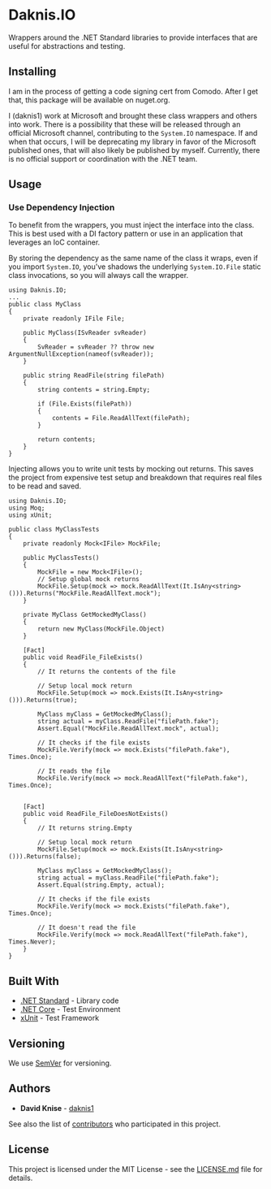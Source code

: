 # Daknis.IO

Wrappers around the .NET Standard libraries to provide interfaces that are useful for abstractions and testing.

## Installing

I am in the process of getting a code signing cert from Comodo. After I get that, this package will be available on nuget.org.

I (daknis1) work at Microsoft and brought these class wrappers and others into work. There is a possibility that these will be released through an official Microsoft channel, contributing to the `System.IO` namespace. If and when that occurs, I will be deprecating my library in favor of the Microsoft published ones, that will also likely be published by myself. Currently, there is no official support or coordination with the .NET team.

## Usage

### Use Dependency Injection

To benefit from the wrappers, you must inject the interface into the class. This is best used with a DI factory pattern or use in an application that leverages an IoC container.

By storing the dependency as the same name of the class it wraps, even if you import `System.IO`, you've shadows the underlying `System.IO.File` static class invocations, so you will always call the wrapper.

```
using Daknis.IO;
...
public class MyClass
{
	private readonly IFile File;

	public MyClass(ISvReader svReader)
	{
		SvReader = svReader ?? throw new ArgumentNullException(nameof(svReader));
	}

	public string ReadFile(string filePath)
	{
		string contents = string.Empty;

		if (File.Exists(filePath))
		{
			contents = File.ReadAllText(filePath);
		}

		return contents;
	}
}

```

Injecting allows you to write unit tests by mocking out returns. This saves the project from expensive test setup and breakdown that requires real files to be read and saved.

```
using Daknis.IO;
using Moq;
using xUnit;

public class MyClassTests
{
	private readonly Mock<IFile> MockFile;

	public MyClassTests()
	{
		MockFile = new Mock<IFile>();
		// Setup global mock returns
		MockFile.Setup(mock => mock.ReadAllText(It.IsAny<string>())).Returns("MockFile.ReadAllText.mock");
	}

	private MyClass GetMockedMyClass()
	{
		return new MyClass(MockFile.Object)
	}

	[Fact]
	public void ReadFile_FileExists()
	{
		// It returns the contents of the file

		// Setup local mock return
		MockFile.Setup(mock => mock.Exists(It.IsAny<string>())).Returns(true);

		MyClass myClass = GetMockedMyClass();
		string actual = myClass.ReadFile("filePath.fake");
		Assert.Equal("MockFile.ReadAllText.mock", actual);
		
		// It checks if the file exists
		MockFile.Verify(mock => mock.Exists("filePath.fake"), Times.Once);

		// It reads the file
		MockFile.Verify(mock => mock.ReadAllText("filePath.fake"), Times.Once);
	

	[Fact]
	public void ReadFile_FileDoesNotExists()
	{
		// It returns string.Empty

		// Setup local mock return
		MockFile.Setup(mock => mock.Exists(It.IsAny<string>())).Returns(false);

		MyClass myClass = GetMockedMyClass();
		string actual = myClass.ReadFile("filePath.fake");
		Assert.Equal(string.Empty, actual);

		// It checks if the file exists
		MockFile.Verify(mock => mock.Exists("filePath.fake"), Times.Once);

		// It doesn't read the file
		MockFile.Verify(mock => mock.ReadAllText("filePath.fake"), Times.Never);
	}
}
```

## Built With

* [.NET Standard](https://docs.microsoft.com/en-us/dotnet/standard/net-standard) - Library code
* [.NET Core](https://aka.ms/netcore) - Test Environment
* [xUnit](https://xunit.github.io/) - Test Framework

## Versioning

We use [SemVer](http://semver.org/) for versioning.

## Authors

* **David Knise** - [daknis1](https://github.com/daknis1)

See also the list of [contributors](https://github.com/daknis1//contributors) who participated in this project.

## License

This project is licensed under the MIT License - see the [LICENSE.md](LICENSE.md) file for details.